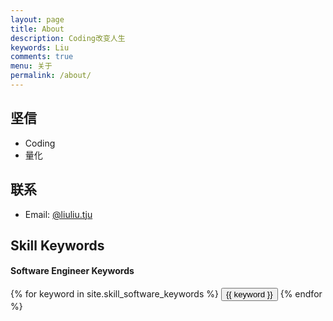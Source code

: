 ```yaml
---
layout: page
title: About
description: Coding改变人生
keywords: Liu
comments: true
menu: 关于
permalink: /about/
---
```


## 坚信

* Coding
* 量化

## 联系

* Email: [@liuliu.tju](liuliu.tju@gamil.com)

## Skill Keywords

#### Software Engineer Keywords
<div class="btn-inline">
    {% for keyword in site.skill_software_keywords %}
    <button class="btn btn-outline" type="button">{{ keyword }}</button>
    {% endfor %}
</div>